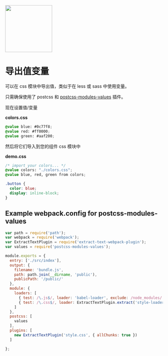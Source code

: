 <img src="https://raw.githubusercontent.com/css-modules/logos/master/css-modules-logo.png" width="150" height="150" />

# 导出值变量

可以在 css 模块中导出值，类似于在 less 或 sass 中使用变量。

只需确保使用了 postcss 和 [postcss-modules-values](https://github.com/css-modules/postcss-modules-values) 插件。

现在设置值/变量

**colors.css**

```css
@value blue: #0c77f8;
@value red: #ff0000;
@value green: #aaf200;
```

然后将它们导入到您的组件 css 模块中

**demo.css**

```css
/* import your colors... */
@value colors: "./colors.css";
@value blue, red, green from colors;

.button {
  color: blue;
  display: inline-block;
}
```

## Example webpack.config for postcss-modules-values

```js
var path = require('path');
var webpack = require('webpack');
var ExtractTextPlugin = require('extract-text-webpack-plugin');
var values = require('postcss-modules-values');

module.exports = {
  entry: ['./src/index'],
  output: {
    filename: 'bundle.js',
    path: path.join(__dirname, 'public'),
    publicPath: '/public/'
  },
  module: {
    loaders: [
      { test: /\.js$/, loader: 'babel-loader', exclude: /node_modules/ },
      { test: /\.css$/, loader: ExtractTextPlugin.extract('style-loader', 'css-loader?modules&importLoaders=1&localIdentName=[name]__[local]___[hash:base64:5]!postcss-loader') }
    ]
  },
  postcss: [
    values
  ],
  plugins: [
    new ExtractTextPlugin('style.css', { allChunks: true })
  ]

};
```
